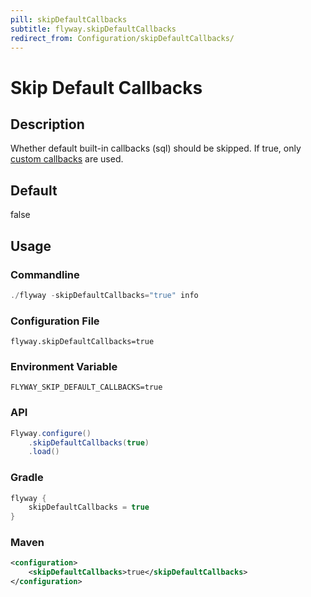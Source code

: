 ```yaml
---
pill: skipDefaultCallbacks
subtitle: flyway.skipDefaultCallbacks
redirect_from: Configuration/skipDefaultCallbacks/
---
```


# Skip Default Callbacks

## Description
Whether default built-in callbacks (sql) should be skipped. If true, only [custom callbacks](Configuration/parameters/callbacks) are used.

## Default
false

## Usage

### Commandline
```powershell
./flyway -skipDefaultCallbacks="true" info
```

### Configuration File
```properties
flyway.skipDefaultCallbacks=true
```

### Environment Variable
```properties
FLYWAY_SKIP_DEFAULT_CALLBACKS=true
```

### API
```java
Flyway.configure()
    .skipDefaultCallbacks(true)
    .load()
```

### Gradle
```groovy
flyway {
    skipDefaultCallbacks = true
}
```

### Maven
```xml
<configuration>
    <skipDefaultCallbacks>true</skipDefaultCallbacks>
</configuration>
```
